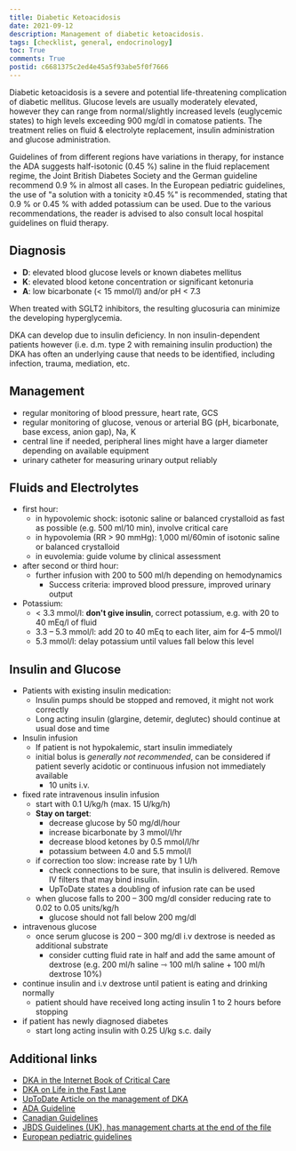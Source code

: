```yaml
---
title: Diabetic Ketoacidosis
date: 2021-09-12
description: Management of diabetic ketoacidosis.
tags: [checklist, general, endocrinology]
toc: True
comments: True
postid: c6681375c2ed4e45a5f93abe5f0f7666
---
```


Diabetic ketoacidosis is a severe and potential life-threatening complication of diabetic mellitus. Glucose levels are usually moderately elevated, however they can range from normal/slightly increased levels (euglycemic states) to high levels exceeding 900 mg/dl in comatose patients. The treatment relies on fluid & electrolyte replacement, insulin administration and glucose administration.

Guidelines of from different regions have variations in therapy, for instance the ADA suggests half-isotonic (0.45 %) saline in the fluid replacement regime, the Joint British Diabetes Society and the German guideline recommend 0.9 % in almost all cases. In the European pediatric guidelines, the use of "a solution with
a tonicity ≥0.45 %" is recommended, stating that 0.9 % or 0.45 % with added potassium can be used. Due to the various recommendations, the reader is advised to also consult local hospital guidelines on fluid therapy.

## Diagnosis

- **D**: elevated blood glucose levels or known diabetes mellitus
- **K**: elevated blood ketone concentration or significant ketonuria
- **A**: low bicarbonate (< 15 mmol/l) and/or pH < 7.3

When treated with SGLT2 inhibitors, the resulting glucosuria can minimize the developing hyperglycemia.

DKA can develop due to insulin deficiency. In non insulin-dependent patients however (i.e. d.m. type 2 with remaining insulin production) the DKA has often an underlying cause that needs to be identified, including infection, trauma, mediation, etc.

## Management

- regular monitoring of blood pressure, heart rate, GCS
- regular monitoring of glucose, venous or arterial BG (pH, bicarbonate, base excess, anion gap), Na, K
- central line if needed, peripheral lines might have a larger diameter depending on available equipment
- urinary catheter for measuring urinary output reliably

## Fluids and Electrolytes

- first hour:
  - in hypovolemic shock: isotonic saline or balanced crystalloid as fast as possible (e.g. 500 ml/10 min), involve critical care
  - in hypovolemia (RR > 90 mmHg): 1,000 ml/60min of isotonic saline or balanced crystalloid
  - in euvolemia: guide volume by clinical assessment
- after second or third hour:
  - further infusion with 200 to 500 ml/h depending on hemodynamics
    - Success criteria: improved blood pressure, improved urinary output
- Potassium:
  - < 3.3 mmol/l: **don't give insulin**, correct potassium, e.g. with 20 to 40 mEq/l of fluid
  - 3.3 – 5.3 mmol/l: add 20 to 40 mEq to each liter, aim for 4–5 mmol/l
  - 5.3 mmol/l: delay potassium until values fall below this level

## Insulin and Glucose

- Patients with existing insulin medication:
  - Insulin pumps should be stopped and removed, it might not work correctly
  - Long acting insulin (glargine, detemir, deglutec) should continue at usual dose and time
- Insulin infusion
  - If patient is not hypokalemic, start insulin immediately
  - initial bolus is *generally not recommended*, can be considered if patient severly acidotic or continuous infusion not immediately available
    - 10 units i.v.
- fixed rate intravenous insulin infusion
  - start with 0.1 U/kg/h (max. 15 U/kg/h)
  - **Stay on target**:
    - decrease glucose by 50 mg/dl/hour
    - increase bicarbonate by 3 mmol/l/hr
    - decrease blood ketones by 0.5 mmol/l/hr
    - potassium between 4.0 and 5.5 mmol/l
  - if correction too slow: increase rate by 1 U/h
    - check connections to be sure, that insulin is delivered. Remove IV filters that may bind insulin.
    - UpToDate states a doubling of infusion rate can be used
  - when glucose falls to 200 – 300 mg/dl consider reducing rate to 0.02 to 0.05 units/kg/h
    - glucose should not fall below 200 mg/dl
- intravenous glucose
  - once serum glucose is 200 – 300 mg/dl i.v dextrose is needed as additional substrate
    - consider cutting fluid rate in half and add the same amount of dextrose (e.g. 200 ml/h saline ⇾ 100 ml/h saline + 100 ml/h dextrose 10%)
- continue insulin and i.v dextrose until patient is eating and drinking normally
  - patient should have received long acting insulin 1 to 2 hours before stopping
- if patient has newly diagnosed diabetes
  - start long acting insulin with 0.25 U/kg s.c. daily

## Additional links

- [DKA in the Internet Book of Critical Care](https://emcrit.org/ibcc/dka/)
- [DKA on Life in the Fast Lane](https://litfl.com/diabetic-ketoacidosis/)
- [UpToDate Article on the management of DKA](https://www.uptodate.com/contents/diabetic-ketoacidosis-and-hyperosmolar-hyperglycemic-state-in-adults-treatment)
- [ADA Guideline](https://care.diabetesjournals.org/content/diacare/32/7/1335.full.pdf)
- [Canadian Guidelines](http://guidelines.diabetes.ca/browse/Chapter15)
- [JBDS Guidelines (UK), has management charts at the end of the file](https://abcd.care/sites/abcd.care/files/site_uploads/JBDS_02%20_DKA_Guideline_amended_v2_June_2021.pdf)
- [European pediatric guidelines](https://pediatrics.aappublications.org/content/pediatrics/113/2/e133.full.pdf)
